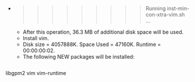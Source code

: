* >>>>>>>>> Running inst-min-con-xtra-vim.sh ...
  * After this operation, 36.3 MB of additional disk space will be used.
  * Install vim.
  * Disk size = 4057888K. Space Used = 47160K. Runtime = 00:00:00:02.
  * The following NEW packages will be installed:
  ```bash
libgpm2 vim vim-runtime
  ```
